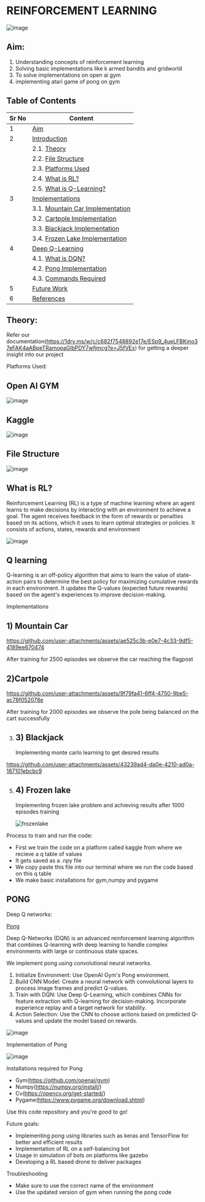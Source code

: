 # REINFORCEMENT LEARNING

![image](https://github.com/user-attachments/assets/fb57cc63-4175-48fe-8404-4797297112c5)


## Aim:
1) Understanding concepts of reinforcement learning
2) Solving basic implementations like k armed bandits and gridworld
3) To solve implementations on open ai gym
4) implementing atari game of pong on gym


## Table of Contents

| Sr No | Content                                    |
|-------|--------------------------------------------|
| 1     | [Aim](https://github.com/De-funkd/gym_master-Sra-/blob/main/README.md#aim)                          |
| 2     | [Introduction](https://github.com/De-funkd/gym_master-Sra-/blob/main/README.md#theory)                   |
|       | 2.1. [Theory](https://github.com/De-funkd/gym_master-Sra-/blob/main/README.md#theory)                    |
|       | 2.2. [File Structure](https://github.com/De-funkd/gym_master-Sra-/blob/main/README.md#file-structure)            |
|       | 2.3. [Platforms Used](https://github.com/De-funkd/gym_master-Sra-/blob/main/README.md#platforms-used)            |
|       | 2.4. [What is RL?](https://github.com/De-funkd/gym_master-Sra-/blob/main/README.md#what-is-rl)               |
|       | 2.5. [What is Q-Learning?](https://github.com/De-funkd/gym_master-Sra-/blob/main/README.md#what-is-q-learning)       |
| 3     | [Implementations](https://github.com/De-funkd/gym_master-Sra-/blob/main/README.md#implementations)                |       
|       | 3.1. [Mountain Car Implementation](https://github.com/De-funkd/gym_master-Sra-/blob/main/README.md#mountain-car-implementation) |       
|       | 3.2. [Cartpole Implementation](https://github.com/De-funkd/gym_master-Sra-/blob/main/README.md#cartpole-implementation)   |       
|       | 3.3. [Blackjack Implementation](https://github.com/De-funkd/gym_master-Sra-/blob/main/README.md#blackjack-implementation)  |       
|       | 3.4. [Frozen Lake Implementation](https://github.com/De-funkd/gym_master-Sra-/blob/main/README.md#frozen-lake-implementation) |       
| 4     | [Deep Q-Learning](https://github.com/De-funkd/gym_master-Sra-/blob/main/README.md#deep-q-learning)                |       
|       | 4.1. [What is DQN?](https://github.com/De-funkd/gym_master-Sra-/blob/main/README.md#what-is-dqn)              |       
|       | 4.2. [Pong Implementation](https://github.com/De-funkd/gym_master-Sra-/blob/main/README.md#pong-implementation)       |       
|       | 4.3. [Commands Required](https://github.com/De-funkd/gym_master-Sra-/blob/main/README.md#commands-required)         |       
| 5     | [Future Work](https://github.com/De-funkd/gym_master-Sra-/blob/main/README.md#future-work)                    |       
| 6     | [References](https://github.com/De-funkd/gym_master-Sra-/blob/main/README.md#references)                     |
  

   

## Theory:
Refer our documentation(https://1drv.ms/w/c/c682f7548892e17e/ESp9_4ueLFBKmo37eFAK4aABpeTRamopaGlbPDY7wfjmcg?e=J5fVEx) for getting a deeper insight into our project

Platforms Used:

## Open AI GYM


![image](https://github.com/user-attachments/assets/0ff8bd67-c583-44a6-9361-fcdfa0677bef)


## Kaggle

![image](https://github.com/user-attachments/assets/edf2db32-6e79-43ca-bd96-4c9551b62406)





## File Structure


![image](https://github.com/user-attachments/assets/db53041f-57c1-4c57-94a4-59b60239e7c3)




## What is RL?

  Reinforcement Learning (RL) is a type of machine learning where an agent learns to make decisions by interacting with an environment to achieve a goal. 
  The agent receives feedback in the form of rewards or penalties based on its actions, which it uses to learn optimal strategies or policies.
  It consists of actions, states, rewards and environment


![image](https://github.com/user-attachments/assets/0f0aa061-a6a9-4b6a-8974-7b3cc5afb02f)





## Q learning
Q-learning is an off-policy algorithm that aims to learn the value of state-action pairs to determine the best policy for maximizing cumulative rewards in each environment. It updates the Q-values (expected future rewards) based on the agent's experiences to improve decision-making.

Implementations

 ## 1) Mountain Car


   https://github.com/user-attachments/assets/ae525c3b-e0e7-4c33-9df5-4189ee670474
   
    
 

After training for 2500 episodes we observe the car reaching the flagpost

## 2)Cartpole


   
https://github.com/user-attachments/assets/9f79fa41-6ff4-4750-9be5-ac78f052078e



After training for 2000 episodes we observe the pole being balanced on the cart successfully

3) ## 3) Blackjack
      Implementing monte carlo learning to get desired results


  

   
https://github.com/user-attachments/assets/43239ad4-da0e-4210-ad0a-187101ebcbc9




5) ## 4) Frozen lake

    Implementing frozen lake problem and achieving results after 1000 episodes training



 
   
   ![frozenlake](https://tse4.mm.bing.net/th?id=OIP.TntNAltZ4iO0puJRIUSQRgAAAA&pid=Api&P=0&h=180)





Process to train and run the code:
 * First we train the code on a platform called kaggle from where we recieve a q table of values
*  It gets saved as a .npy file
*  We copy paste this file into our terminal where we run the code based on this q table
*  We make basic installations for gym,numpy and pygame


## PONG
Deep Q networks:
 
[Pong](https://mir-s3-cdn-cf.behance.net/project_modules/max_1200/c08edd97535089.5ec71d61c627a.gif)
 



Deep Q-Networks (DQN) is an advanced reinforcement learning algorithm that combines Q-learning with deep learning to handle complex environments with large or continuous state spaces. 

We implement pong using convolutional neural networks. 
1.	Initialize Environment: Use OpenAI Gym's Pong environment.
2.	Build CNN Model: Create a neural network with convolutional layers to process image frames and predict Q-values.
3.	Train with DQN: Use Deep Q-Learning, which combines CNNs for feature extraction with Q-learning for decision-making. Incorporate experience replay and a target network for stability.
4.	Action Selection: Use the CNN to choose actions based on predicted Q-values and update the model based on rewards.


![image](https://github.com/user-attachments/assets/26e68d1b-4575-431a-b46e-8816aca7d8d1)



Implementation of Pong



![image](https://github.com/user-attachments/assets/89d9ee5f-932b-406b-ae4d-12efbf58f2ea)




Installations required for Pong
* Gym(https://github.com/openai/gym)
* Numpy(https://numpy.org/install/)
* Cv(https://opencv.org/get-started/)
* Pygame(https://www.pygame.org/download.shtml)

Use this code repository  and you're good to go!





Future goals:
*	Implementing pong using libraries such as keras and TensorFlow for better and efficient results
*	Implementation of RL on a self-balancing bot
* Usage in simulation of bots on platforms like gazebo
*	Developing a RL based drone to deliver packages

Troubleshooting
* Make sure to use the correct name of the environment
* Use the updated version of gym when running the pong code

   
